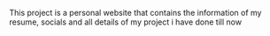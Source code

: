   This project is a personal website that contains the information of my resume, socials and all details of my project i have done till now
